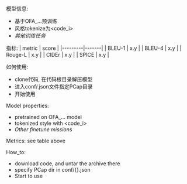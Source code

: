 模型信息:
- 基于OFA_...预训练
- 风格tokenize为<code_i>
- *其他训练任务*

指标:
| metric  | score |
|---------|-------|
| BLEU-1  | x.y   |
| BLEU-4  | x.y   |
| Rouge-L | x.y   |
| CIDEr  | x.y   |
| SPICE  | x.y   |

如何使用:
- clone代码, 在代码根目录解压模型
- 进入conf/.json文件指定PCap目录
- 开始使用

Model properties:
- pretrained on OFA_... model
- tokenized style with <code_i>
- *Other finetune missions*

Metrics: see table above

How_to:
- download code, and untar the archive there
- specify PCap dir in conf/{}.json
- Start to use